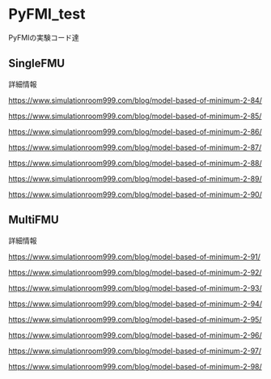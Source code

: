 # PyFMI_test
PyFMIの実験コード達

## SingleFMU

詳細情報

https://www.simulationroom999.com/blog/model-based-of-minimum-2-84/

https://www.simulationroom999.com/blog/model-based-of-minimum-2-85/

https://www.simulationroom999.com/blog/model-based-of-minimum-2-86/

https://www.simulationroom999.com/blog/model-based-of-minimum-2-87/

https://www.simulationroom999.com/blog/model-based-of-minimum-2-88/

https://www.simulationroom999.com/blog/model-based-of-minimum-2-89/

https://www.simulationroom999.com/blog/model-based-of-minimum-2-90/

## MultiFMU

詳細情報

https://www.simulationroom999.com/blog/model-based-of-minimum-2-91/

https://www.simulationroom999.com/blog/model-based-of-minimum-2-92/

https://www.simulationroom999.com/blog/model-based-of-minimum-2-93/

https://www.simulationroom999.com/blog/model-based-of-minimum-2-94/

https://www.simulationroom999.com/blog/model-based-of-minimum-2-95/

https://www.simulationroom999.com/blog/model-based-of-minimum-2-96/

https://www.simulationroom999.com/blog/model-based-of-minimum-2-97/

https://www.simulationroom999.com/blog/model-based-of-minimum-2-98/


